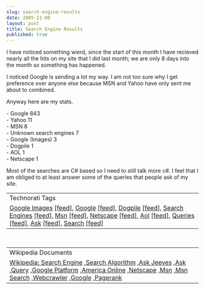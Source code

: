 ```yaml
---
slug: search-engine-results
date: 2005-11-08
layout: post
title: Search Engine Results
published: true
---
```

I have noticed something wierd, since the start of this month I have recieved nearly all the hits on my site that I did last month; we are only 8 days into the month so something has happened.<p />I noticed Google is sending a lot my way. I am not too sure why I get preference over anyone else because MSN and Yahoo have only sent me about to combined.<p />Anyway here are my stats.<p />- Google 843<br />- Yahoo 11<br />- MSN 8<br />- Unknown search engines 7<br />- Google (Images) 3<br />- Dogpile 1<br />- AOL 1<br />- Netscape 1<p />Most of the searches are C# based so I need to still talk more c#. I feel that I am obliged to at least answer some of the queries that people ask of my site.<p /><table class="TechnoratiHead TagHeader">
<tr><td>Technorati Tags</td></tr>
<tr class="Technorati"><td>
<a href="http://www.technorati.com/tag/Google" class="Tag" rel="tag">Google Images</a> <a href="http://feeds.technorati.com/feed/posts/tag/Google" class="Tag">[feed]</a>, <a href="http://www.technorati.com/tag/Google" class="Tag" rel="tag">Google</a> <a href="http://feeds.technorati.com/feed/posts/tag/Google" class="Tag">[feed]</a>, <a href="http://www.technorati.com/tag/Dogpile" class="Tag" rel="tag">Dogpile</a> <a href="http://feeds.technorati.com/feed/posts/tag/Dogpile" class="Tag">[feed]</a>, <a href="http://www.technorati.com/tag/Search" class="Tag" rel="tag">Search Engines</a> <a href="http://feeds.technorati.com/feed/posts/tag/Search" class="Tag">[feed]</a>, <a href="http://www.technorati.com/tag/Msn" class="Tag" rel="tag">Msn</a> <a href="http://feeds.technorati.com/feed/posts/tag/Msn" class="Tag">[feed]</a>, <a href="http://www.technorati.com/tag/Netscape" class="Tag" rel="tag">Netscape</a> <a href="http://feeds.technorati.com/feed/posts/tag/Netscape" class="Tag">[feed]</a>, <a href="http://www.technorati.com/tag/Aol" class="Tag" rel="tag">Aol</a> <a href="http://feeds.technorati.com/feed/posts/tag/Aol" class="Tag">[feed]</a>, <a href="http://www.technorati.com/tag/Queries" class="Tag" rel="tag">Queries</a> <a href="http://feeds.technorati.com/feed/posts/tag/Queries" class="Tag">[feed]</a>, <a href="http://www.technorati.com/tag/Ask" class="Tag" rel="tag">Ask</a> <a href="http://feeds.technorati.com/feed/posts/tag/Ask" class="Tag">[feed]</a>, <a href="http://www.technorati.com/tag/Search" class="Tag" rel="tag">Search</a> <a href="http://feeds.technorati.com/feed/posts/tag/Search" class="Tag">[feed]</a>
</td></tr>
</table><br /><table class="TechnoratiHead TagHeader">
<tr><td>Wikipedia Documents</td></tr>
<tr class="Technorati"><td>
<a href="http://en.wikipedia.org/wiki/Search_engine">Wikipedia: Search Engine</a> ,<a href="http://en.wikipedia.org/wiki/Search_algorithm">Search Algorithm</a> ,<a href="http://en.wikipedia.org/wiki/Ask_Jeeves">Ask Jeeves</a> ,<a href="http://en.wikipedia.org/wiki/Ask">Ask</a> ,<a href="http://en.wikipedia.org/wiki/Query">Query</a> ,<a href="http://en.wikipedia.org/wiki/Google_platform">Google Platform</a> ,<a href="http://en.wikipedia.org/wiki/AOL">America Online</a> ,<a href="http://en.wikipedia.org/wiki/Netscape">Netscape</a> ,<a href="http://en.wikipedia.org/wiki/MSN">Msn</a> ,<a href="http://en.wikipedia.org/wiki/MSN_Search">Msn Search</a> ,<a href="http://en.wikipedia.org/wiki/WebCrawler">Webcrawler</a> ,<a href="http://en.wikipedia.org/wiki/Google">Google</a> ,<a href="http://en.wikipedia.org/wiki/PageRank">Pagerank</a>
</td></tr>
</table><div class="blogger-post-footer"><img class="posterous_download_image" src="https://blogger.googleusercontent.com/tracker/8109338-113146667293507828?l=www.kinlan.co.uk%2Findex.html" height="1" alt="" width="1" /></div>

